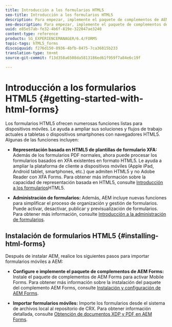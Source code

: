 ```yaml
---
title: Introducción a los formularios HTML5
seo-title: Introducción a los formularios HTML5
description: Para empezar, implemente el paquete de complementos de AEM Forms e importe los formularios HTML5 existentes a AEM.
seo-description: Para empezar, implemente el paquete de complementos de AEM Forms e importe los formularios HTML5 existentes a AEM.
uuid: e85e57ab-fe32-4b6f-819e-322047ae3240
content-type: reference
products: SG_EXPERIENCEMANAGER/6.4/FORMS
topic-tags: hTML5_forms
discoiquuid: f276d150-8936-4bfb-8475-7ca36815b233
translation-type: tm+mt
source-git-commit: f13d358a6508da5813186ed61f959f7a84e6c19f

---
```



# Introducción a los formularios HTML5 {#getting-started-with-html-forms}

Los formularios HTML5 ofrecen numerosas funciones listas para dispositivos móviles. Le ayuda a ampliar sus soluciones y flujos de trabajo actuales a tabletas o dispositivos smartphones con navegadores HTML5. Algunas de las funciones incluyen:

* **Representación basada en HTML5 de plantillas de formulario XFA:** Además de los formularios PDF normales, ahora puede procesar los formularios basados en XFA existentes en formato HTML5. Le ayuda a ampliar la plataforma de cliente a dispositivos móviles (Apple iPad, Android tablet, smartphones, etc.) que admiten HTML5 y no Adobe Reader con XFA Forms. Para obtener más información sobre la capacidad de representación basada en HTML5, consulte [Introducción a los formularios](/help/forms/using/introduction.md)HTML5.

* **Administración de formularios:** Además, AEM incluye nuevas funciones para simplificar el proceso de organización y gestión de formularios. Puede activar, desactivar, publicar y previsualización de formularios. Para obtener más información, consulte [Introducción a la administración de formularios](/help/forms/using/introduction-managing-forms.md).

## Instalación de formularios HTML5 {#installing-html-forms}

Después de instalar AEM, realice los siguientes pasos para importar formularios móviles a AEM:

* **Configure e implemente el paquete de complementos de AEM Forms:** Instale el paquete de complementos de AEM Forms para activar Mobile Forms. Para obtener más información sobre la instalación del paquete del complemento AEM Forms, consulte [Instalación y configuración de AEM Forms](/help/forms/using/installing-configuring-aem-forms-osgi.md).

* **Importar formularios móviles:** Importe los formularios desde el sistema de archivos local al repositorio de CRX. Para obtener información detallada, consulte [Obtención de documentos XDP y PDF en AEM Forms](/help/forms/using/get-xdp-pdf-documents-aem.md).


